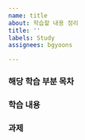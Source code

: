 ```yaml
---
name: title
about: 학습할 내용 정리
title: ''
labels: Study
assignees: bgyoons

---
```


### 해당 학습 부분 목차

### 학습 내용

### 과제
